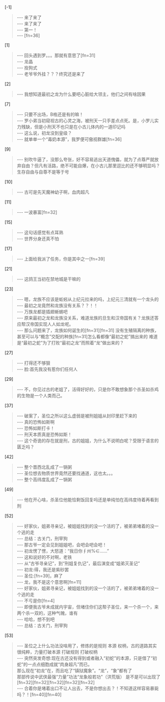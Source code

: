 
[-1] 
>--- 来了来了<br>
>--- 来了来了<br>
>--- 第一！<br>
>--- [fn=36]<br>

[1] 
>--- 回头遇到罗。。。那就有意思了[fn=31]<br>
>--- 龙晶<br>
>--- 拴狗式<br>
>--- 老爷爷外挂？？？终究还是来了<br>

[2] 
>--- 我想知道最初之龙为什么要吧心脏给大领主，他们之间有啥因果<br>

[7] 
>--- 只要不出场，B格还是有的嘛！<br>
>--- 罗小弟当初窥视古的心灵之海，被刑天一只手差点点死。是，小罗儿实力残缺，但是小刑天不也只是在小古儿体内的一道印记吗<br>
>--- 这么说，初龙没到皇级？<br>
>--- 就单单一个“毒奶本源”，我罗便可傲视群雄[fn=36]<br>

[9] 
>--- 别吹牛逼了，没那么夸张，好不容易逃出天道傀儡，就为了点尊严就放弃自由？但凡有活路，绝不可能自爆，在小古儿那里逗比的还不够明显吗？生存自由与自尊不是等于号<br>

[10] 
>--- 古可是先天魔神幼子啊，血肉超凡<br>

[11] 
>--- 一波暴富[fn=32]<br>

[15] 
>--- 这句话感觉有点耳熟<br>
>--- 世界分身还真不怕<br>

[17] 
>--- 上面给我派了任务，你是其中之一[fn=39]<br>

[21] 
>--- 这鸽王当初在禁地城是干嘛的<br>

[23] 
>--- 嗯，龙族不应该是蚯蚓从上纪元拉来的吗，上纪元三清就有一个龙头的<br>
>--- 最初之龙竟然和龙族没有关系？？！！<br>
>--- 万族龙都是插翅蜥蜴吧<br>
>--- 原来最初之龙和龙族没关系，难道龙族的旦生和汉帝国有关？龙族还答应帮汉帝国实现人人如龙呢。<br>
>--- 那么问题来了，龙族如何诞生的[fn=31][fn=31]  没有生殖隔离的种族，甚至可以与“概念”交配的种族[fn=31]怎么看都像“最初之蛇”搞出来的     难道是“最初之蛇”为了打败“最初之龙”而照着“龙”做出来的？<br>

[27] 
>--- 打得还不够狠<br>
>--- 脸:首先我没有惹你们任何人<br>

[29] 
>--- 不，你见过古的老姐了，活得好好的，只是你不敢想象那个杀圣如杀鸡的生物是一个人类而己。<br>

[37] 
>--- 破案了，圣位之所以这么虚弱是被刑姐姐从封印里赶下来的<br>
>--- 真的恐怖如斯啊<br>
>--- 恐怖如斯打卡！<br>
>--- 刑天本质真是恐怖如斯！<br>
>--- 这个奇诡的存在就是刑，古的姐姐，为什么不说明白呢？受限于语言的匮乏吗？<br>

[42] 
>--- 整个晋西北乱成了一锅粥<br>
>--- 圣位想去物质世界竟然还要找通道，这也太。。。<br>
>--- 整个高纬度乱成了一锅粥<br>

[49] 
>--- 他在开心啥，杀圣位他能恰剩饭回复吗还是单纯怕在高纬度待着再看到刑<br>

[52] 
>--- 好家伙，姐弟寻亲记，被姐姐找到的没一个活的了，被弟弟堵着的没一个逃的走<br>
>--- 总结：古关门，刑宰狗<br>
>--- 那古爷一定会见到姐姐吧，会吧会吧会吧！<br>
>--- 初龙愣了愣，大怒道：“我日你∮州%∈……”<br>
>--- 这和说好的不对啊，老铁<br>
>--- 从“古爷寻亲记”，到“刑姐复仇记”，最后演变成“姐弟灭圣记”<br>
>--- 初龙:得，我还是紫砂罢<br>
>--- 圣位:[fn=39]，麻了<br>
>--- 龙，我不是这个意思啊[fn=11]<br>
>--- 好家伙，姐弟寻亲记，被姐姐找到的没一个活的了，被弟弟堵着的没一个逃的走<br>
>--- 不亏是你[fn=4]<br>
>--- 即便我古爷未成就内宇宙，但堵住你们这帮子圣位，来一个杀一个，来两个杀一双的，这种气魄，谁有<br>
>--- 哈哈，想不到吧<br>
>--- 总结：古关门，刑宰狗<br>

[53] 
>--- 圣位之上什么功法没啥用了，修炼的是规则 本源 权柄，古的道路其实很纯粹，力量打破本源 打破规则 打破权柄<br>
>--- 突然突发奇想:现在古还没有得到或者融入“初蛇”的本源，只是借了“初蛇”的一点点细胞成就“肉身超凡”而已。  
    那么现在“初龙”在，而且吃了“镇狱魔象”。“龙”，“象”都有了  
    那部传说中武侠最强“力量”功法“龙象般若功”（洪荒版） 是不是可以出现了[fn=32][fn=32][fn=32][fn=32][fn=32]<br>
>--- 合着你是堵着出口不让人出去，不是你想出去？！不知道这样容易暴毙吗？！[fn=40][fn=40]<br>
